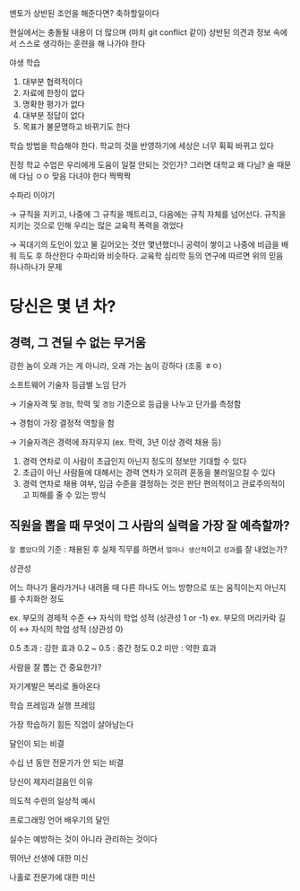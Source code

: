 멘토가 상반된 조언을 해준다면? 축하할일이다

현실에서는 충돌될 내용이 더 많으며 (마치 git conflict 같이)
상반된 의견과 정보 속에서 스스로 생각하는 훈련을 해 나가야 한다

야생 학습

1. 대부분 협력적이다
2. 자료에 한정이 없다
3. 명확한 평가가 없다
4. 대부분 정답이 없다
5. 목표가 불문명하고 바뀌기도 한다

학습 방법을 학습해야 한다. 학교의 것을 반영하기에 세상은 너무 휙휙 바뀌고 있다

진정 학교 수업은 우리에게 도움이 일절 안되는 것인가? 그러면 대학교 왜 다님? 술 때문에 다님 ㅇㅇ 맞음
다녀야 한다 짝짝짝

수파리 이야기

→ 규칙을 지키고, 나중에 그 규칙을 깨트리고, 다음에는 규칙 자체를 넘어선다.
     규칙을 지키는 것으로 인해 우리는 많은 교육적 폭력을 겪었다

→ 꼭대기의 도인이 있고 물 길어오는 것만 몇년했더니 공력이 쌓이고 나중에 비급을 배워 득도 후 하산한다
     수파리와 비슷하다. 교육학 심리학 등의 연구에 따르면 위의 믿음 하나하나가 문제

# 당신은 몇 년 차?

## 경력, 그 견딜 수 없는 무거움

강한 놈이 오래 가는 게 아니라, 오래 가는 놈이 강하다 (조홍 ㅎㅇ)

소프트웨어 기술자 등급별 노임 단가

→ 기술자격 및 `경험`, 학력 및 `경험` 기준으로 등급을 나누고 단가를 측정함

→ 경험이 가장 결정적 역할을 함

→ 기술자격은 경력에 좌지우지 (ex. 학력, 3년 이상 경력 채용 등)

1. 경력 연차로 이 사람이 초급인지 아닌지 정도의 정보만 기대할 수 있다
2. 초급이 아닌 사람들에 대해서는 경력 연차가 오히려 혼동을 불러일으킬 수 있다
3. 경력 연차로 채용 여부, 임금 수준을 결정하는 것은 판단 편의적이고 관료주의적이고 피해를 줄 수 있는 방식

## 직원을 뽑을 때 무엇이 그 사람의 실력을 가장 잘 예측할까?

`잘 뽑았다`의 기준 : 채용된 후 실제 직무를 하면서 `얼마나 생산적`이고 `성과`를 잘 내었는가?

상관성

어느 하나가 올라가거나 내려올 때 다른 하나도 어느 방향으로 또는 움직이는지 아닌지를 수치화한 정도

ex. 부모의 경제적 수준 ↔ 자식의 학업 성적 (상관성 1 or -1)
ex. 부모의 머리카락 길이 ↔ 자식의 학업 성적 (상관성 0)

0.5 초과 : 강한 효과
0.2 ~ 0.5 : 중간 정도
0.2 미만 : 약한 효과

사람을 잘 뽑는 건 중요한가?

자기계발은 복리로 돌아온다

학습 프레임과 실행 프레임

가장 학습하기 힘든 직업이 살아남는다

달인이 되는 비결

수십 년 동안 전문가가 안 되는 비결

당신이 제자리걸음인 이유

의도적 수련의 일상적 예시

프로그래밍 언어 배우기의 달인

실수는 예방하는 것이 아니라 관리하는 것이다

뛰어난 선생에 대한 미신

나홀로 전문가에 대한 미신
